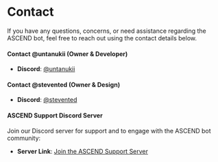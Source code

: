 # Contact

If you have any questions, concerns, or need assistance regarding the ASCEND bot, feel free to reach out using the contact details below.

#### Contact @untanukii (Owner & Developer)

* **Discord**: [@untanukii](https://discord.com/users/670255715553902612)

#### Contact @stevented (Owner & Design)

* **Discord**: [@stevented](https://discord.com/users/327878748466839552)

#### ASCEND Support Discord Server

Join our Discord server for support and to engage with the ASCEND bot community:

* **Server Link**: [Join the ASCEND Support Server](https://discord.gg/r2N73kNbG9)
